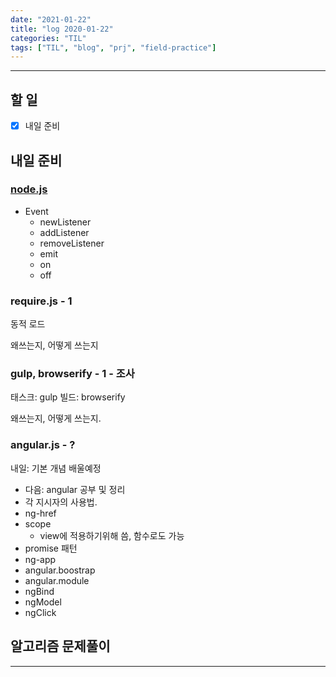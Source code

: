 ```yaml
---
date: "2021-01-22"
title: "log 2020-01-22"
categories: "TIL"
tags: ["TIL", "blog", "prj", "field-practice"]
---
```


----------

## 할 일

- [x] 내일 준비

## 내일 준비

### [node.js](https://nodejs.org/docs/latest-v10.x/api/)

- Event
  - newListener
  - addListener
  - removeListener
  - emit
  - on
  - off

### require.js - 1

동적 로드

왜쓰는지, 어떻게 쓰는지

### gulp, browserify - 1 - 조사

태스크: gulp
빌드: browserify

왜쓰는지, 어떻게 쓰는지.

### angular.js - ?

내일: 기본 개념 배울예정

- 다음: angular 공부 및 정리
- 각 지시자의 사용법.
- ng-href
- scope
  - view에 적용하기위해 씀, 함수로도 가능
- promise 패턴
- ng-app
- angular.boostrap
- angular.module
- ngBind
- ngModel
- ngClick

## 알고리즘 문제풀이

----------
